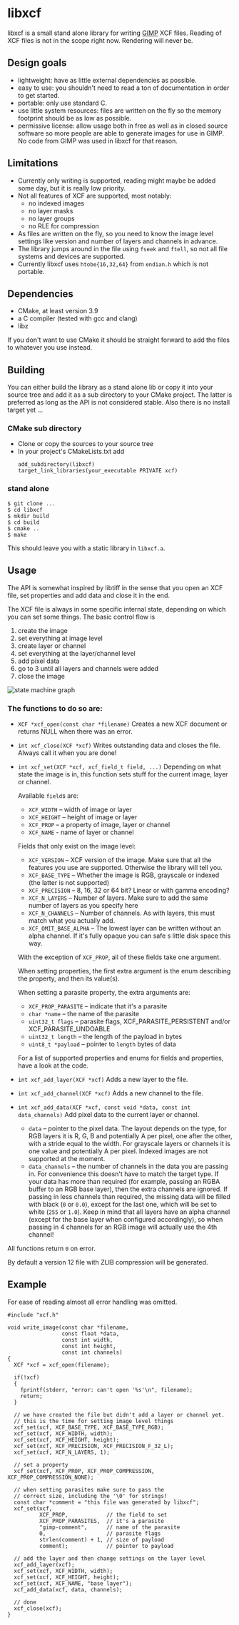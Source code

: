 # libxcf

libxcf is a small stand alone library for writing [GIMP](https://gimp.org/) XCF files. Reading of XCF files is not in the scope right now. Rendering will never be.

## Design goals

- lightweight: have as little external dependencies as possible.
- easy to use: you shouldn't need to read a ton of documentation in order to get started.
- portable: only use standard C.
- use little system resources: files are written on the fly so the memory footprint should be as low as possible.
- permissive license: allow usage both in free as well as in closed source software so more people are able to generate images for use in GIMP. No code from GIMP was used in libxcf for that reason.

## Limitations

- Currently only writing is supported, reading might maybe be added some day, but it is really low priority.
- Not all features of XCF are supported, most notably:
  - no indexed images
  - no layer masks
  - no layer groups
  - no RLE for compression
- As files are written on the fly, so you need to know the image level settings like version and number of layers and channels in advance.
- The library jumps around in the file using `fseek` and `ftell`, so not all file systems and devices are supported.
- Currently libxcf uses `htobe{16,32,64}` from `endian.h` which is not portable.

## Dependencies

- CMake, at least version 3.9
- a C compiler (tested with gcc and clang)
- libz

If you don't want to use CMake it should be straight forward to add the files to whatever you use instead.

## Building

You can either build the library as a stand alone lib or copy it into your source tree and add it as a sub directory to your CMake project. The latter is preferred as long as the API is not considered stable. Also there is no install target yet ...

### CMake sub directory

- Clone or copy the sources to your source tree
- In your project's CMakeLists.txt add
   ```
   add_subdirectory(libxcf)
   target_link_libraries(your_executable PRIVATE xcf)
   ```

### stand alone

```
$ git clone ...
$ cd libxcf
$ mkdir build
$ cd build
$ cmake ..
$ make
```

This should leave you with a static library in `libxcf.a`.

## Usage

The API is somewhat inspired by libtiff in the sense that you open an XCF file, set properties and add data and close it in the end.

The XCF file is always in some specific internal state, depending on which you can set some things. The basic control flow is
1. create the image
2. set everything at image level
3. create layer or channel
4. set everything at the layer/channel level
5. add pixel data
6. go to 3 until all layers and channels were added
7. close the image

![state machine graph](state.png)

### The functions to do so are:

- `XCF *xcf_open(const char *filename)`
  Creates a new XCF document or returns NULL when there was an error.

- `int xcf_close(XCF *xcf)`
  Writes outstanding data and closes the file. Always call it when you are done!

- `int xcf_set(XCF *xcf, xcf_field_t field, ...)`
  Depending on what state the image is in, this function sets stuff for the current image, layer or channel.

  Available `field`s are:
  - `XCF_WIDTH` – width of image or layer
  - `XCF_HEIGHT` – height of image or layer
  - `XCF_PROP` – a property of image, layer or channel
  - `XCF_NAME` - name of layer or channel

  Fields that only exist on the image level:

  - `XCF_VERSION` – XCF version of the image. Make sure that all the features you use are supported. Otherwise the library will tell you.
  - `XCF_BASE_TYPE` – Whether the image is RGB, grayscale or indexed (the latter is not supported)
  - `XCF_PRECISION` – 8, 16, 32 or 64 bit? Linear or with gamma encoding?
  - `XCF_N_LAYERS` – Number of layers. Make sure to add the same number of layers as you specify here
  - `XCF_N_CHANNELS` – Number of channels. As with layers, this must match what you actually add.
  - `XCF_OMIT_BASE_ALPHA` – The lowest layer can be written without an alpha channel. If it's fully opaque you can safe s little disk space this way.

  With the exception of `XCF_PROP`, all of these fields take one argument.

  When setting properties, the first extra argument is the enum describing the property, and then its value(s).

  When setting a parasite property, the extra arguments are:
  - `XCF_PROP_PARASITE` – indicate that it's a parasite
  - `char *name` – the name of the parasite
  - `uint32_t flags` – parasite flags, XCF_PARASITE_PERSISTENT and/or XCF_PARASITE_UNDOABLE
  - `uint32_t length` – the length of the payload in bytes
  - `uint8_t *payload` – pointer to `length` bytes of data

  For a list of supported properties and enums for fields and properties, have a look at the code.

- `int xcf_add_layer(XCF *xcf)`
  Adds a new layer to the file.

- `int xcf_add_channel(XCF *xcf)`
  Adds a new channel to the file.

- `int xcf_add_data(XCF *xcf, const void *data, const int data_channels)`
  Add pixel data to the current layer or channel.
  - `data` – pointer to the pixel data. The layout depends on the type, for RGB layers it is R, G, B and potentially A per pixel, one after the other, with a stride equal to the width. For grayscale layers or channels it is one value and potentially A per pixel. Indexed images are not supported at the moment.
  - `data_channels` – the number of channels in the data you are passing in. For convenience this doesn't have to match the target type. If your data has more than required (for example, passing an RGBA buffer to an RGB base layer), then the extra channels are ignored. If passing in less channels than required, the missing data will be filled with black (`0` or `0.0`), except for the last one, which will be set to white (`255` or `1.0`). Keep in mind that all layers have an alpha channel (except for the base layer when configured accordingly), so when passing in 4 channels for an RGB image will actually use the 4th channel!

All functions return `0` on error.

By default a version 12 file with ZLIB compression will be generated.

## Example

For ease of reading almost all error handling was omitted.

``` lang=C
#include "xcf.h"

void write_image(const char *filename,
                 const float *data,
                 const int width,
                 const int height,
                 const int channels)
{
  XCF *xcf = xcf_open(filename);

  if(!xcf)
  {
    fprintf(stderr, "error: can't open '%s'\n", filename);
    return;
  }

  // we have created the file but didn't add a layer or channel yet.
  // this is the time for setting image level things
  xcf_set(xcf, XCF_BASE_TYPE, XCF_BASE_TYPE_RGB);
  xcf_set(xcf, XCF_WIDTH, width);
  xcf_set(xcf, XCF_HEIGHT, height);
  xcf_set(xcf, XCF_PRECISION, XCF_PRECISION_F_32_L);
  xcf_set(xcf, XCF_N_LAYERS, 1);

  // set a property
  xcf_set(xcf, XCF_PROP, XCF_PROP_COMPRESSION, XCF_PROP_COMPRESSION_NONE);

  // when setting parasites make sure to pass the
  // correct size, including the '\0' for strings!
  const char *comment = "this file was generated by libxcf";
  xcf_set(xcf,
          XCF_PROP,            // the field to set
          XCF_PROP_PARASITES,  // it's a parasite
          "gimp-comment",      // name of the parasite
          0,                   // parasite flags
          strlen(comment) + 1, // size of payload
          comment);            // pointer to payload

  // add the layer and then change settings on the layer level
  xcf_add_layer(xcf);
  xcf_set(xcf, XCF_WIDTH, width);
  xcf_set(xcf, XCF_HEIGHT, height);
  xcf_set(xcf, XCF_NAME, "base layer");
  xcf_add_data(xcf, data, channels);

  // done
  xcf_close(xcf);
}
```
